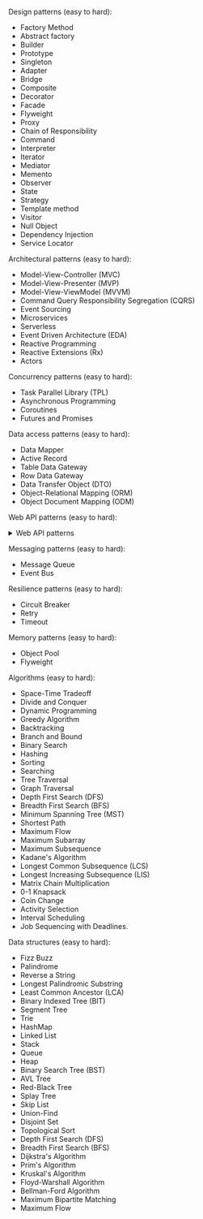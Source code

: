 
Design patterns (easy to hard):

-   Factory Method
-   Abstract factory
-   Builder
-   Prototype
-   Singleton
-   Adapter
-   Bridge
-   Composite
-   Decorator
-   Facade
-   Flyweight
-   Proxy
-   Chain of Responsibility
-   Command
-   Interpreter
-   Iterator
-   Mediator
-   Memento
-   Observer
-   State
-   Strategy
-   Template method
-   Visitor
-   Null Object
-   Dependency Injection
-   Service Locator

Architectural patterns (easy to hard):

-   Model-View-Controller (MVC)
-   Model-View-Presenter (MVP)
-   Model-View-ViewModel (MVVM)
-   Command Query Responsibility Segregation (CQRS)
-   Event Sourcing
-   Microservices
-   Serverless
-   Event Driven Architecture (EDA)
-   Reactive Programming
-   Reactive Extensions (Rx)
-   Actors

Concurrency patterns (easy to hard):

-   Task Parallel Library (TPL)
-   Asynchronous Programming
-   Coroutines
-   Futures and Promises

Data access patterns (easy to hard):

-   Data Mapper
-   Active Record
-   Table Data Gateway
-   Row Data Gateway
-   Data Transfer Object (DTO)
-   Object-Relational Mapping (ORM)
-   Object Document Mapping (ODM)

Web API patterns (easy to hard):


<details>
 <summary>Web API patterns</summary>


1.  REST (Representational State Transfer)
2.  CRUD (Create, Read, Update, Delete)
3.  HATEOAS (Hypermedia as the Engine of Application State)
4.  Pagination
5.  Versioning
6.  Filtering
7.  Sorting
8.  Validation
9.  Error handling
10.  Caching
11.  Compression
12.  Authentication and authorization
13.  Async and batch processing
14.  Streaming
15.  Server push notifications
16.  Media types negotiation
17.  Link header-based navigation
18.  CORS (Cross-Origin Resource Sharing)
19.  Content negotiation
20.  OAuth (Open Authorization)
21.  JWT (JSON Web Token)
22.  Basic authentication
23.  Digest authentication
24.  API Key
25.  Rate limiting 
26.  Load balancing
27.  Circuit breaker
28.  Health check
29.  OpenAPI (previously known as Swagger)
30.  GraphQL.
31.  gRPC 
</details>

Messaging patterns (easy to hard):

-   Message Queue
-   Event Bus

Resilience patterns (easy to hard):

-   Circuit Breaker
-   Retry
-   Timeout

Memory patterns (easy to hard):

-   Object Pool
-   Flyweight

Algorithms (easy to hard):

-   Space-Time Tradeoff
-   Divide and Conquer
-   Dynamic Programming
-   Greedy Algorithm
-   Backtracking
-   Branch and Bound
-   Binary Search
-   Hashing
-   Sorting
-   Searching
-   Tree Traversal
-   Graph Traversal
-   Depth First Search (DFS)
-   Breadth First Search (BFS)
-   Minimum Spanning Tree (MST)
-   Shortest Path
-   Maximum Flow
-   Maximum Subarray
-   Maximum Subsequence
-   Kadane's Algorithm
-   Longest Common Subsequence (LCS)
-   Longest Increasing Subsequence (LIS)
-   Matrix Chain Multiplication
-   0-1 Knapsack
-   Coin Change
-   Activity Selection
-   Interval Scheduling
-   Job Sequencing with Deadlines.

Data structures (easy to hard):

-   Fizz Buzz
-   Palindrome
-   Reverse a String
-   Longest Palindromic Substring
-   Least Common Ancestor (LCA)
-   Binary Indexed Tree (BIT)
-   Segment Tree
-   Trie
-   HashMap
-   Linked List
-   Stack
-   Queue
-   Heap
-   Binary Search Tree (BST)
-   AVL Tree
-   Red-Black Tree
-   Splay Tree
-   Skip List
-   Union-Find
-   Disjoint Set
-   Topological Sort
-   Depth First Search (DFS)
-   Breadth First Search (BFS)
-   Dijkstra's Algorithm
-   Prim's Algorithm
-   Kruskal's Algorithm
-   Floyd-Warshall Algorithm
-   Bellman-Ford Algorithm
-   Maximum Bipartite Matching
-   Maximum Flow